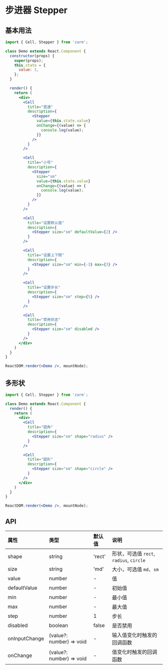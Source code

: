 # 步进器 Stepper



## 基本用法
```jsx
import { Cell, Stepper } from 'zarm';

class Demo extends React.Component {
  constructor(props) {
    super(props);
    this.state = {
      value: 1,
    };
  }

  render() {
    return (
      <div>
        <Cell
          title="普通"
          description={
            <Stepper
              value={this.state.value}
              onChange={(value) => {
                console.log(value);
              }}
            />
          }
        />

        <Cell
          title="小号"
          description={
            <Stepper
              size="sm"
              value={this.state.value}
              onChange={(value) => {
                console.log(value);
              }}
            />
          }
        />

        <Cell
          title="设置默认值"
          description={
            <Stepper size="sm" defaultValue={2} />
          }
        />

        <Cell
          title="设置上下限"
          description={
            <Stepper size="sm" min={-3} max={3} />
          }
        />

        <Cell
          title="设置步长"
          description={
            <Stepper size="sm" step={5} />
          }
        />

        <Cell
          title="禁用状态"
          description={
            <Stepper size="sm" disabled />
          }
        />
      </div>
    )
  }
}

ReactDOM.render(<Demo />, mountNode);
```



## 多形状
```jsx
import { Cell, Stepper } from 'zarm';

class Demo extends React.Component {
  render() {
    return (
      <div>
        <Cell
          title="圆角"
          description={
            <Stepper size="sm" shape="radius" />
          }
        />

        <Cell
          title="圆形"
          description={
            <Stepper size="sm" shape="circle" />
          }
        />
      </div>
    )
  }
}

ReactDOM.render(<Demo />, mountNode);
```



## API

| 属性 | 类型 | 默认值 | 说明 |
| :--- | :--- | :--- | :--- |
| shape | string | 'rect' | 形状，可选值 `rect`, `radius`, `circle` |
| size | string | 'md' | 大小，可选值 `md`、`sm` |
| value | number | - | 值 |
| defaultValue | number | - | 初始值 |
| min | number | - | 最小值 |
| max | number | - | 最大值 |
| step | number | 1 | 步长 |
| disabled | boolean | false | 是否禁用 |
| onInputChange | (value?: number) => void | - | 输入值变化时触发的回调函数 |
| onChange | (value?: number) => void | - | 值变化时触发的回调函数 |
